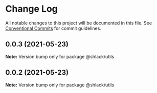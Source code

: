 # Change Log

All notable changes to this project will be documented in this file.
See [Conventional Commits](https://conventionalcommits.org) for commit guidelines.

## 0.0.3 (2021-05-23)

**Note:** Version bump only for package @shlack/utils





## 0.0.2 (2021-05-23)

**Note:** Version bump only for package @shlack/utils
